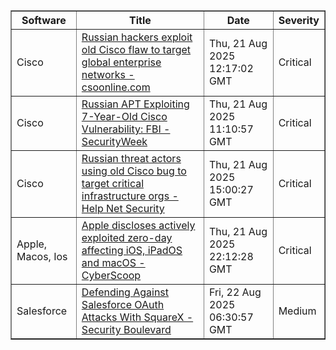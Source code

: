 <table border="1" style="width:100%; border-collapse: collapse;">
<thead>
<tr>
<th>Software</th>
<th>Title</th>
<th>Date</th>
<th>Severity</th>
</tr>
</thead>
<tbody><tr>
<td>Cisco</td>
<td><a href="https://news.google.com/rss/articles/CBMivwFBVV95cUxQY19NNmg1Y1dKdEY3OEFUTmdaalpXOTJndXNtWGdzNm9OTm1vbk5HY1Fid0lXT3hTTHZjWEhCaHZac0N2ME9NRXotLVdPZ21RTlZkaFVUZVMyb2duTUlvekthUEZrSXVpU2tGcnR6VFRnNDRXYzVzYXlXUWJ2OFhGR0VOQzJEcWZ6bzFNbmVKUXFHMUF4ZndNRkJPZUFRUnItclNKS3ZUZDNDQzktRUhsWWRDdUdyaUFQUVJPOHpXQQ?oc=5">Russian hackers exploit old Cisco flaw to target global enterprise networks - csoonline.com</a></td>
<td>Thu, 21 Aug 2025 12:17:02 GMT</td>
<td>Critical</td>
</tr>
<tr>
<td>Cisco</td>
<td><a href="https://news.google.com/rss/articles/CBMikAFBVV95cUxQTVNKN1NRY0xyOG1OamhMelhKeFBjWWMxTmZlSnNMa0lsbTVGcHdCcWFRdU5uV1lwVlRWV0lqM1JpZHFBMmtDQ3l5bnkxTVpmMTllM0RsbXJlSG0xVk53THYtRWJLVjR5dE5ySC1MR0VqeHduS3NyU0RUcTExMDNyY0diQ19PSW5nX2JUQTdUdjfSAZYBQVVfeXFMT05mOWsxeFNnaFVUWFF0VHNsalpkWjAyQ3h6YnEtMjJ2ZmFKUlF5N0E3d1JyZDdWSk9NZ0h4ZEVvSUwwTVlFd0RNdGtKN0pGeWRDaFRtd1F6X2tvdmpBY1YxM3hNRjlIV2t0WC1HY3JrdHJoUUoyNW1uaFN3eG5SRDlDVkMxY2s1d0M4ZEtGaF9pNHBGb0ln?oc=5">Russian APT Exploiting 7-Year-Old Cisco Vulnerability: FBI - SecurityWeek</a></td>
<td>Thu, 21 Aug 2025 11:10:57 GMT</td>
<td>Critical</td>
</tr>
<tr>
<td>Cisco</td>
<td><a href="https://news.google.com/rss/articles/CBMihgFBVV95cUxQRnJQNTkzUDVIVDBTRG1DT20zSjNjbXNDMUtUUGJPYTA1QXp1ZzdGZGRBX3F2ZTNRM2pnMnJySVlrOVNkTTFXTlVvU1ZqYjg0VGY2TXhsZHRWUXFUWDlHUmdKT0JfTDdiaURGLTlBUGQ5bkdRcVgzdl9WR1dxWjBwNVdBN1Zydw?oc=5">Russian threat actors using old Cisco bug to target critical infrastructure orgs - Help Net Security</a></td>
<td>Thu, 21 Aug 2025 15:00:27 GMT</td>
<td>Critical</td>
</tr>
<tr>
<td>Apple, Macos, Ios</td>
<td><a href="https://news.google.com/rss/articles/CBMidkFVX3lxTE1tU2VBNmQwSGJiVFJDNHQ1Qml1eHZtdE9rcGRRU3VBX044UVRNZGQwUEd4WHEzWkVmeGlQYU1DRzhEbm5Hb2hTWDBNSklmTldaa3B6VWUtWW1WVUc1OFhFQ2NtSWo5X0ZiblJtQi0xUXVzRWxCTUE?oc=5">Apple discloses actively exploited zero-day affecting iOS, iPadOS and macOS - CyberScoop</a></td>
<td>Thu, 21 Aug 2025 22:12:28 GMT</td>
<td>Critical</td>
</tr>
<tr>
<td>Salesforce</td>
<td><a href="https://news.google.com/rss/articles/CBMimgFBVV95cUxNT0ZhMjhHdHlUZ3ByVmo3WmJlM2FsU2VRZDlKY2E5cXlOdHV1QWwzeVcyVDZfdC1JSDJvT1V0NW15SWRSMHZSOWhUYUVwaUJPQlNnN3FrbUZOU1F0bVh6dFE3dzNMUlpkaDZQTTRoYVFRUlFxcEFXeTdENHktVDJRSk9PenlKV0E2WVd5RnhuNWtDd3o2M2ctQkxR?oc=5">Defending Against Salesforce OAuth Attacks With SquareX - Security Boulevard</a></td>
<td>Fri, 22 Aug 2025 06:30:57 GMT</td>
<td>Medium</td>
</tr>
</tbody>
</table>